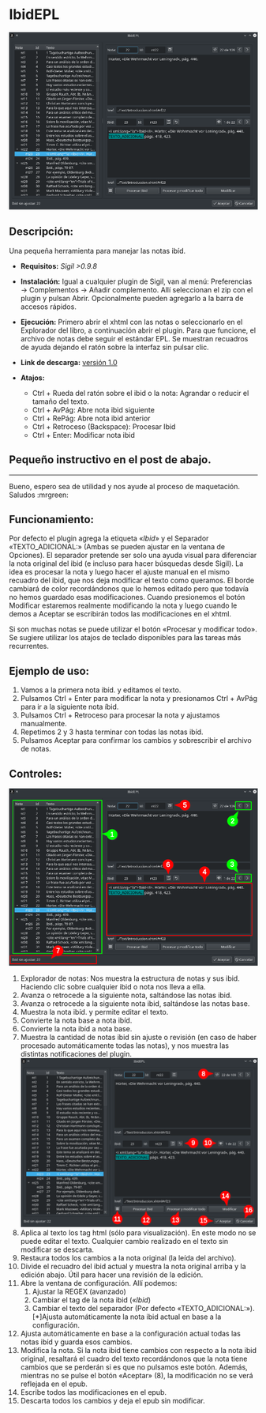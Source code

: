 # **IbidEPL**
![IbidEPL](docs/01.png?raw=true "IbidEPL")

## **Descripción:**
Una pequeña herramienta para manejar las notas ibíd.

* **Requisitos:** _Sigil >0.9.8_

* **Instalación:** Igual a cualquier plugin de Sigil, van al menú: Preferencias → Complementos → Añadir complemento. Allí seleccionan el zip con el plugin y pulsan Abrir. Opcionalmente pueden agregarlo a la barra de accesos rápidos.

* **Ejecución:** Primero abrir el xhtml con las notas o seleccionarlo en el Explorador del libro, a continuación abrir el plugin. Para que funcione, el archivo de notas debe seguir el estándar EPL. Se muestran recuadros de ayuda dejando el ratón sobre la interfaz sin pulsar clic.

* **Link de descarga:** [versión 1.0](https://mega.nz)

* **Atajos:**
    * Ctrl + Rueda del ratón sobre el ibid o la nota: Agrandar o reducir el tamaño del texto.
    * Ctrl + AvPág: Abre nota ibid siguiente
    * Ctrl + RePág: Abre nota ibid anterior
    * Ctrl + Retroceso (Backspace): Procesar Ibid
    * Ctrl + Enter: Modificar nota ibid


## Pequeño instructivo en el post de abajo.
---------------------------------------------

Bueno, espero sea de utilidad y nos ayude al proceso de maquetación.
Saludos  :mrgreen:



## **Funcionamiento:**
Por defecto el plugin agrega la etiqueta «<i xml:lang="la">Ibid</i>» y el Separador «TEXTO_ADICIONAL:» (Ambas se pueden ajustar en la ventana de Opciones). El separador pretende ser solo una ayuda visual para diferenciar la nota original del ibid (e incluso para hacer búsquedas desde Sigil).
La idea es procesar la nota y luego hacer el ajuste manual en el mismo recuadro del ibid, que nos deja modificar el texto como queramos. El borde cambiará de color recordándonos que lo hemos editado pero que todavía no hemos guardado esas modificaciones. Cuando presionemos el botón Modificar estaremos realmente modificando la nota y luego cuando le demos a Aceptar se escribirán todos las modificaciones en el xhtml.

Si son muchas notas se puede utilizar el botón «Procesar y modificar todo». Se sugiere utilizar los atajos de teclado disponibles para las tareas más recurrentes.

## **Ejemplo de uso:**
1. Vamos a la primera nota ibíd. y editamos el texto.
1. Pulsamos Ctrl + Enter para modificar la nota y presionamos Ctrl + AvPág para ir a la siguiente nota íbid.
1. Pulsamos Ctrl + Retroceso para procesar la nota y ajustamos manualmente.
1. Repetimos 2 y 3 hasta terminar con todas las notas ibíd.
1. Pulsamos Aceptar para confirmar los cambios y sobrescribir el archivo de notas.

## **Controles:**
![Navigation](docs/02.png?raw=true "IbidEPL")
1. Explorador de notas: Nos muestra la estructura de notas y sus ibid.
Haciendo clic sobre cualquier ibid o nota nos lleva a ella.
1. Avanza o retrocede a la siguiente nota, saltándose las notas ibid.
1. Avanza o retrocede a la siguiente nota ibid, saltándose las notas base.
1. Muestra la nota ibíd. y permite editar el texto.
1. Convierte la nota base a nota ibíd.
1. Convierte la nota ibíd a nota base.
1. Muestra la cantidad de notas ibid sin ajuste o revisión (en caso de haber procesado automáticamente todas las notas), y nos muestra las distintas notificaciones del plugin.
![Edit](docs/03.png?raw=true "IbidEPL")
1. Aplica al texto los tag html (sólo para visualización). En este modo no se puede editar el texto. Cualquier cambio realizado en el texto sin modificar se descarta.
1. Restaura todos los cambios a la nota original (la leída del archivo).
1. Divide el recuadro del ibid actual y muestra la nota original arriba y la edición abajo. Útil para hacer una revisión de la edición.
1. Abre la ventana de configuración. Allí podemos:
   1. Ajustar la REGEX (avanzado)
   1. Cambiar el tag de la nota ibid («<i xml:lang="la">Ibid</i>)
   1. Cambiar el texto del separador (Por defecto «TEXTO_ADICIONAL:»).[*]Ajusta automáticamente la nota ibid actual en base a la configuración.
1. Ajusta automáticamente en base a la configuración actual todas las notas ibíd y guarda esos cambios.
1. Modifica la nota. Si la nota ibid tiene cambios con respecto a la nota ibid original, resaltará el cuadro del texto recordándonos que la nota tiene cambios que se perderán si es que no pulsamos este botón.
Además, mientras no se pulse el botón «Aceptar» (8), la modificación no se verá reflejada en el epub.
1. Escribe todos las modificaciones en el epub.
1. Descarta todos los cambios y deja el epub sin modificar.

